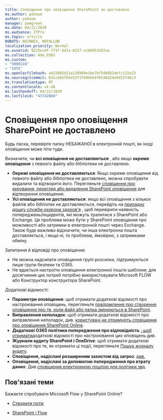 ```yaml
---
title: Сповіщення про оповіщення SharePoint не доставлено
ms.author: pebaum
author: pebaum
manager: pamgreen
ms.date: 04/21/2020
ms.audience: ITPro
ms.topic: article
ROBOTS: NOINDEX, NOFOLLOW
localization_priority: Normal
ms.assetid: 9225ec0f-771f-4d7a-8157-e188953107aa
ms.collection: Adm_O365
ms.custom:
- "9000118"
- "1655"
ms.openlocfilehash: a422805d11a128909e1be7bf5d08b24efc132e23
ms.sourcegitcommit: 631cbb5f03e5371f0995e976536d24e9d13746c3
ms.translationtype: MT
ms.contentlocale: uk-UA
ms.lasthandoff: 04/22/2020
ms.locfileid: "43742068"
---
```

# <a name="sharepoint-alert-notifications-not-delivered"></a>Сповіщення про оповіщення SharePoint не доставлено

Будь ласка, перевірте папку НЕБАЖАНОЇ в електронній пошті, як іноді оповіщення може піти туди.

Визначити, чи **всі оповіщення не доставляються** , або якщо **окреме оповіщення** з певного файлу або бібліотеки не доставлено.

- **Окремі оповіщення не доставляються**: Якщо окреме оповіщення від певного файлу або бібліотеки не доставлено, можна спробувати видалити та відтворити його. Перегляньте [сповіщення про керування, перегляд або видалення SharePoint оповіщення](https://support.office.com/article/manage-view-or-delete-sharepoint-alerts-99dfb19c-9a90-4a8c-aba1-aa8c8afb0de2) для відтворення оповіщення.
- **Усі оповіщення не доставляються**: якщо всі оповіщення з кількох файлів або бібліотек не доставляються, перейдіть на [приладну дошку служби охорони здоров'я](https://admin.microsoft.com/AdminPortal/Home#/servicehealth) , щоб перевірити наявність попереджень/інцидентів, які можуть трапитися з SharePoint або Exchange. Ця проблема може бути у SharePoint оповіщення про можливості або затримки в електронній пошті через Exchange. Також буде важливо відзначити, чи інша електронна пошта доставляється, і якщо ні, то проблема, ймовірно, з затримками обміну.

Запитання й відповіді про оповіщення:

- Не можна надсилати оповіщення групі розсилки, підтримуються лише групи безпеки та O365.
- Не вдається настроїти оповіщення електронної пошти шаблони; для досягнення цих потреб потрібно використовувати Microsoft FLOW або Конструктор конструктора SharePoint.

Додаткові відомості:

- **Параметри оповіщення**: щоб отримати додаткові відомості про настроювання оповіщень, перегляньте [повідомлення про створення оповіщення про те, коли файл або папка змінюються в SharePoint](https://support.office.com/article/create-an-alert-to-get-notified-when-a-file-or-folder-changes-in-sharepoint-e5a79e7b-a146-46da-a9ef-d65409ba8918).
- **Виправлення неполадок**: щоб отримати додаткові відомості про виправлення неполадок, див. [користувачі не отримують сповіщення про оповіщення SharePoint Online](https://docs.microsoft.com/sharepoint/support/sites/no-alert-notifications).
- **Додаткові O365 політики попередження про відповідність** [: щоб отримати](https://docs.microsoft.com/office365/securitycompliance/alert-policies)додаткові відомості про настроювання цих оповіщень див.
- **Журнали аудиту SharePoint і OneDrive**: щоб отримати додаткові відомості про те, як отримати ці події, перегляньте [Пошук журналу аудиту](https://docs.microsoft.com/office365/securitycompliance/search-the-audit-log-in-security-and-compliance#search-the-audit-log).
- **Сповіщення, надіслані розширеним захистом від загроз**: [див.](https://docs.microsoft.com/office365/securitycompliance/atp-for-spo-odb-and-teams)
- **Оповіщення, надіслані за допомогою попередження про втрату даних**: Див [сповіщення електронною поштою для політики звд](https://docs.microsoft.com/office365/securitycompliance/use-notifications-and-policy-tips).

## <a name="related-topics"></a>Пов'язані теми

Бажаєте спробувати Microsoft Flow у SharePoint Online?

- [Створити потік](https://support.office.com/article/a9c3e03b-0654-46af-a254-20252e580d01)

- [SharePoint і Flow](https://flow.microsoft.com//blog/sharepoint-and-flow/)
